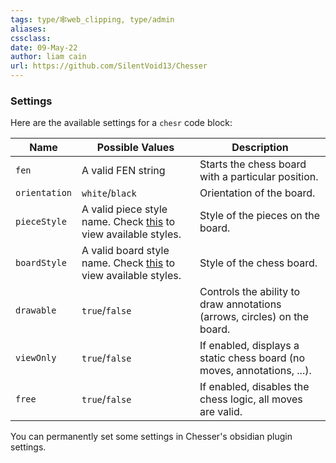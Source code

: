 ```yaml
---
tags: type/🕸web_clipping, type/admin 
aliases:
cssclass: 
date: 09-May-22
author: liam cain
url: https://github.com/SilentVoid13/Chesser
---
```


### Settings
Here are the available settings for a `chesr` code block:

| Name | Possible Values | Description |
| --- | --- | --- |
| `fen` | A valid FEN string | Starts the chess board with a particular position. |
| `orientation` | `white`/`black` | Orientation of the board. |
| `pieceStyle` | A valid piece style name.  Check [this](https://github.com/SilentVoid13/Chesser/tree/master/assets/piece-css) to view available styles. | Style of the pieces on the board. |
| `boardStyle` | A valid board style name.  Check [this](https://github.com/SilentVoid13/Chesser/tree/master/assets/board-css) to view available styles. | Style of the chess board. |
| `drawable` | `true`/`false` | Controls the ability to draw annotations (arrows, circles) on the board. |
| `viewOnly` | `true`/`false` | If enabled, displays a static chess board (no moves, annotations, ...). |
| `free` | `true`/`false` | If enabled, disables the chess logic, all moves are valid. |

You can permanently set some settings in Chesser's obsidian plugin settings.


